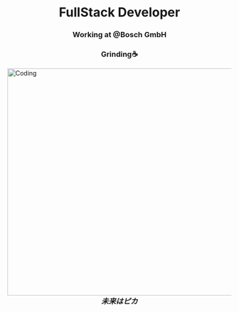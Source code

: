 <h1 align="center">FullStack Developer</h3>

<div align="center">
  
  <h3> Working at @Bosch GmbH </h2>
  <h3> Grinding☕ </h2>
  
</div>
<div>
  <p>  <img alt="Coding" align="right" width="510" src="https://i.pinimg.com/originals/aa/11/30/aa11300e51e022065c0c46dade38dbe5.gif" ></p>

</div>
 

 ```javascript
const profile = {
  name: 'Vinicius Prates',
  anime: 'Violet Evergarden',
  tech: {
    programming: ['TS' , 'JS', 'Java', 'Deco'],
    frontend: ['React', 'Next', 'Tailwind'],
    backend: ['Node', 'TRPC', 'Express', 'Prisma', 'Spring']
  },
  language: {
    portuguese: true,
    english: true,
  }
}
```

<div align="center">
  <h3 text="center"><i>未来はピカ</i></h3>
</div>
  



